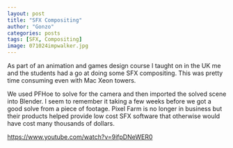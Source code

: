 ```yaml
---
layout: post
title: "SFX Compositing"
author: "Gonzo"
categories: posts
tags: [SFX, Compositing]
image: 071024impwalker.jpg
---
```


As part of an animation and games design course I taught on in the UK me and the students had a go at doing some SFX compositing. This was pretty time consuming even with Mac Xeon towers.

We used PFHoe to solve for the camera and then imported the solved scene into Blender. I seem to remember it taking a few weeks before we got a good solve from a piece of footage. Pixel Farm is no longer in business but their products helped provide low cost SFX software that otherwise would have cost many thousands of dollars.

https://www.youtube.com/watch?v=9ifpDNeWER0

